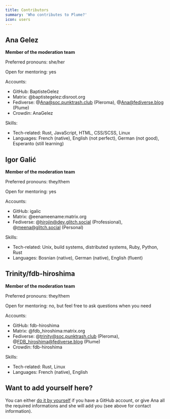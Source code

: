 ```yaml
---
title: Contributors
summary: 'Who contributes to Plume?'
icon: users
---
```


## Ana Gelez

**Member of the moderation team**

Preferred pronouns: she/her

Open for mentoring: yes

Accounts:

- GitHub: BaptisteGelez
- Matrix: @baptistegelez:disroot.org
- Fediverse: @Ana@soc.punktrash.club (Pleroma), @Ana@fediverse.blog (Plume)
- Crowdin: AnaGelez

Skills:

- Tech-related: Rust, JavaScript, HTML, CSS/SCSS, Linux
- Languages: French (native), English (not perfect), German (not good), Esperanto (still learning)

## Igor Galić

**Member of the moderation team**

Preferred pronouns: they/them

Open for mentoring: yes

Accounts:

- GitHub: igalic
- Matrix: @eenameename:matrix.org
- Fediverse: @hirojin@dev.glitch.social (Professional), @meena@glitch.social (Personal)

Skills:

- Tech-related: Unix, build systems, distributed systems, Ruby, Python, Rust
- Languages: Bosnian (native), German (native), English (fluent)

## Trinity/fdb-hiroshima

**Member of the moderation team**

Preferred pronouns: they/them

Open for mentoring: no, but feel free to ask questions when you need

Accounts:

- GitHub: fdb-hiroshima
- Matrix: @fdb_hiroshima:matrix.org
- Fediverse: @trinity@soc.punktrash.club (Pleroma), @FDB_hiroshima@fediverse.blog (Plume)
- Crowdin: fdb-hiroshima

Skills:

- Tech-related: Rust, Linux
- Languages: French (native), English

## Want to add yourself here?

You can either [do it by yourself](https://github.com/Plume-org/docs/edit/master/source/organization/contributors.html.md)
if you have a GitHub account, or give Ana all the required informations and she will add you (see above for contact information).
